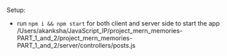 Setup:
- run ```npm i && npm start``` for both client and server side to start the app
/Users/akanksha/JavaScript_IP/project_mern_memories-PART_1_and_2/project_mern_memories-PART_1_and_2/server/controllers/posts.js